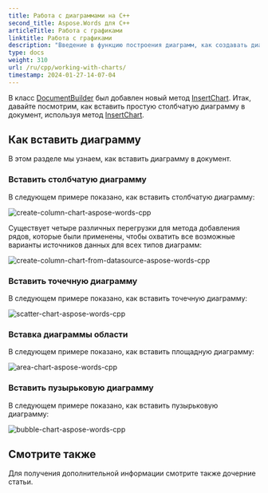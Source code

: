```yaml
---
title: Работа с диаграммами на C++
second_title: Aspose.Words для C++
articleTitle: Работа с графиками
linktitle: Работа с графиками
description: "Введение в функцию построения диаграмм, как создавать диаграммы и манипулировать ими с помощью C++."
type: docs
weight: 310
url: /ru/cpp/working-with-charts/
timestamp: 2024-01-27-14-07-04
---
```


В класс [DocumentBuilder](https://reference.aspose.com/words/cpp/aspose.words/documentbuilder/) был добавлен новый метод [InsertChart](https://reference.aspose.com/words/cpp/aspose.words/documentbuilder/insertchart/). Итак, давайте посмотрим, как вставить простую столбчатую диаграмму в документ, используя метод [InsertChart](https://reference.aspose.com/words/cpp/aspose.words/documentbuilder/insertchart/).

## Как вставить диаграмму

В этом разделе мы узнаем, как вставить диаграмму в документ.

### Вставить столбчатую диаграмму

В следующем примере показано, как вставить столбчатую диаграмму:

![create-column-chart-aspose-words-cpp](working-with-charts-1.png)

Существует четыре различных перегрузки для метода добавления рядов, которые были применены, чтобы охватить все возможные варианты источников данных для всех типов диаграмм:

![create-column-chart-from-datasource-aspose-words-cpp](working-with-charts-2.png)

### Вставить точечную диаграмму

В следующем примере показано, как вставить точечную диаграмму:

![scatter-chart-aspose-words-cpp](working-with-charts-3.png)

### Вставка диаграммы области

В следующем примере показано, как вставить площадную диаграмму:

![area-chart-aspose-words-cpp](working-with-charts-4.png)

### Вставить пузырьковую диаграмму

В следующем примере показано, как вставить пузырьковую диаграмму:

![bubble-chart-aspose-words-cpp](working-with-charts-5.png)

## Смотрите также

Для получения дополнительной информации смотрите также дочерние статьи.
